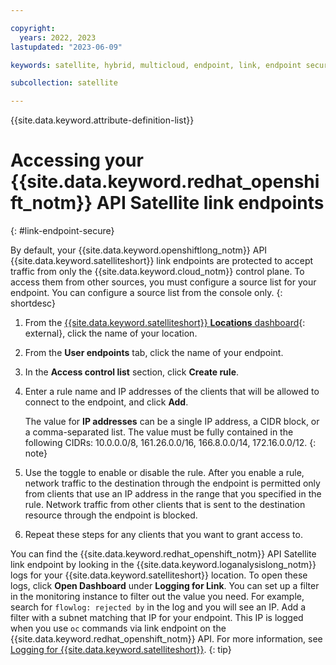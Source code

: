 ```yaml
---

copyright:
  years: 2022, 2023
lastupdated: "2023-06-09"

keywords: satellite, hybrid, multicloud, endpoint, link, endpoint secure

subcollection: satellite

---
```


{{site.data.keyword.attribute-definition-list}}

# Accessing your {{site.data.keyword.redhat_openshift_notm}} API Satellite link endpoints
{: #link-endpoint-secure}

By default, your {{site.data.keyword.openshiftlong_notm}} API {{site.data.keyword.satelliteshort}} link endpoints are protected to accept traffic from only the {{site.data.keyword.cloud_notm}} control plane. To access them from other sources, you must configure a source list for your endpoint. You can configure a source list from the console only.
{: shortdesc}
 
1. From the [{{site.data.keyword.satelliteshort}} **Locations** dashboard](https://cloud.ibm.com/satellite/locations){: external}, click the name of your location.
2. From the **User endpoints** tab, click the name of your endpoint.
3. In the **Access control list** section, click **Create rule**.
4. Enter a rule name and IP addresses of the clients that will be allowed to connect to the endpoint, and click **Add**.


    The value for **IP addresses** can be a single IP address, a CIDR block, or a comma-separated list. The value must be fully contained in the following CIDRs: 10.0.0.0/8, 161.26.0.0/16, 166.8.0.0/14, 172.16.0.0/12.
    {: note}

5. Use the toggle to enable or disable the rule. After you enable a rule, network traffic to the destination through the endpoint is permitted only from clients that use an IP address in the range that you specified in the rule. Network traffic from other clients that is sent to the destination resource through the endpoint is blocked.
6. Repeat these steps for any clients that you want to grant access to.

You can find the {{site.data.keyword.redhat_openshift_notm}} API Satellite link endpoint by looking in the {{site.data.keyword.loganalysislong_notm}} logs for your {{site.data.keyword.satelliteshort}} location. To open these logs, click **Open Dashboard** under **Logging for Link**. You can set up a filter in the monitoring instance to filter out the value you need. For example, search for `flowlog: rejected by` in the log and you will see an IP. Add a filter with a subnet matching that IP for your endpoint. This IP is logged when you use `oc` commands via link endpoint on the {{site.data.keyword.redhat_openshift_notm}} API. For more information, see [Logging for {{site.data.keyword.satelliteshort}}](/docs/satellite?topic=satellite-health).
{: tip}




